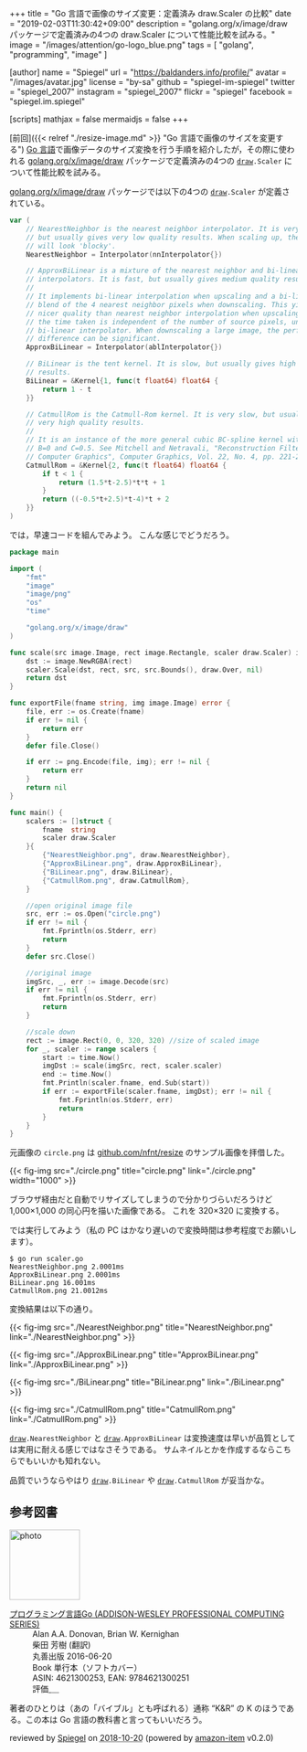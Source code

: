 +++
title = "Go 言語で画像のサイズ変更：定義済み draw.Scaler の比較"
date = "2019-02-03T11:30:42+09:00"
description = "golang.org/x/image/draw パッケージで定義済みの4つの draw.Scaler について性能比較を試みる。"
image = "/images/attention/go-logo_blue.png"
tags = [ "golang", "programming", "image" ]

[author]
  name      = "Spiegel"
  url       = "https://baldanders.info/profile/"
  avatar    = "/images/avatar.jpg"
  license   = "by-sa"
  github    = "spiegel-im-spiegel"
  twitter   = "spiegel_2007"
  instagram = "spiegel_2007"
  flickr    = "spiegel"
  facebook  = "spiegel.im.spiegel"

[scripts]
  mathjax = false
  mermaidjs = false
+++

[前回]({{< relref "./resize-image.md" >}} "Go 言語で画像のサイズを変更する") [Go 言語]で画像データのサイズ変換を行う手順を紹介したが，その際に使われる [golang.org/x/image/draw](https://godoc.org/golang.org/x/image/draw) パッケージで定義済みの4つの [`draw`]`.Scaler` について性能比較を試みる。

[golang.org/x/image/draw](https://godoc.org/golang.org/x/image/draw) パッケージでは以下の4つの [`draw`]`.Scaler` が定義されている。

```go
var (
    // NearestNeighbor is the nearest neighbor interpolator. It is very fast,
    // but usually gives very low quality results. When scaling up, the result
    // will look 'blocky'.
    NearestNeighbor = Interpolator(nnInterpolator{})

    // ApproxBiLinear is a mixture of the nearest neighbor and bi-linear
    // interpolators. It is fast, but usually gives medium quality results.
    //
    // It implements bi-linear interpolation when upscaling and a bi-linear
    // blend of the 4 nearest neighbor pixels when downscaling. This yields
    // nicer quality than nearest neighbor interpolation when upscaling, but
    // the time taken is independent of the number of source pixels, unlike the
    // bi-linear interpolator. When downscaling a large image, the performance
    // difference can be significant.
    ApproxBiLinear = Interpolator(ablInterpolator{})

    // BiLinear is the tent kernel. It is slow, but usually gives high quality
    // results.
    BiLinear = &Kernel{1, func(t float64) float64 {
        return 1 - t
    }}

    // CatmullRom is the Catmull-Rom kernel. It is very slow, but usually gives
    // very high quality results.
    //
    // It is an instance of the more general cubic BC-spline kernel with parameters
    // B=0 and C=0.5. See Mitchell and Netravali, "Reconstruction Filters in
    // Computer Graphics", Computer Graphics, Vol. 22, No. 4, pp. 221-228.
    CatmullRom = &Kernel{2, func(t float64) float64 {
        if t < 1 {
            return (1.5*t-2.5)*t*t + 1
        }
        return ((-0.5*t+2.5)*t-4)*t + 2
    }}
)
```

では，早速コードを組んでみよう。
こんな感じでどうだろう。

```go
package main

import (
	"fmt"
	"image"
	"image/png"
	"os"
	"time"

	"golang.org/x/image/draw"
)

func scale(src image.Image, rect image.Rectangle, scaler draw.Scaler) image.Image {
	dst := image.NewRGBA(rect)
	scaler.Scale(dst, rect, src, src.Bounds(), draw.Over, nil)
	return dst
}

func exportFile(fname string, img image.Image) error {
	file, err := os.Create(fname)
	if err != nil {
		return err
	}
	defer file.Close()

	if err := png.Encode(file, img); err != nil {
		return err
	}
	return nil
}

func main() {
	scalers := []struct {
		fname  string
		scaler draw.Scaler
	}{
		{"NearestNeighbor.png", draw.NearestNeighbor},
		{"ApproxBiLinear.png", draw.ApproxBiLinear},
		{"BiLinear.png", draw.BiLinear},
		{"CatmullRom.png", draw.CatmullRom},
	}

	//open original image file
	src, err := os.Open("circle.png")
	if err != nil {
		fmt.Fprintln(os.Stderr, err)
		return
	}
	defer src.Close()

	//original image
	imgSrc, _, err := image.Decode(src)
	if err != nil {
		fmt.Fprintln(os.Stderr, err)
		return
	}

	//scale down
	rect := image.Rect(0, 0, 320, 320) //size of scaled image
	for _, scaler := range scalers {
		start := time.Now()
		imgDst := scale(imgSrc, rect, scaler.scaler)
		end := time.Now()
		fmt.Println(scaler.fname, end.Sub(start))
		if err := exportFile(scaler.fname, imgDst); err != nil {
			fmt.Fprintln(os.Stderr, err)
			return
		}
	}
}
```

元画像の `circle.png` は [github.com/nfnt/resize] のサンプル画像を拝借した。

{{< fig-img src="./circle.png" title="circle.png" link="./circle.png" width="1000" >}}

ブラウザ経由だと自動でリサイズしてしまうので分かりづらいだろうけど 1,000×1,000 の同心円を描いた画像である。
これを 320×320 に変換する。

では実行してみよう（私の PC はかなり遅いので変換時間は参考程度でお願いします）。

```text
$ go run scaler.go
NearestNeighbor.png 2.0001ms
ApproxBiLinear.png 2.0001ms
BiLinear.png 16.001ms
CatmullRom.png 21.0012ms
```

変換結果は以下の通り。

{{< fig-img src="./NearestNeighbor.png" title="NearestNeighbor.png" link="./NearestNeighbor.png" >}}

{{< fig-img src="./ApproxBiLinear.png" title="ApproxBiLinear.png" link="./ApproxBiLinear.png" >}}

{{< fig-img src="./BiLinear.png" title="BiLinear.png" link="./BiLinear.png" >}}

{{< fig-img src="./CatmullRom.png" title="CatmullRom.png" link="./CatmullRom.png" >}}

[`draw`]`.NearestNeighbor` と [`draw`]`.ApproxBiLinear` は変換速度は早いが品質としては実用に耐える感じではなさそうである。
サムネイルとかを作成するならこちらでもいいかも知れない。

品質でいうならやはり [`draw`]`.BiLinear` や [`draw`]`.CatmullRom` が妥当かな。

[Go 言語]: https://golang.org/ "The Go Programming Language"
[`draw`]: https://godoc.org/golang.org/x/image/draw "draw - GoDoc"
[github.com/nfnt/resize]: https://github.com/nfnt/resize "nfnt/resize: Pure golang image resizing"

## 参考図書

<div class="hreview">
  <div class="photo"><a class="item url" href="https://www.amazon.co.jp/%E3%83%97%E3%83%AD%E3%82%B0%E3%83%A9%E3%83%9F%E3%83%B3%E3%82%B0%E8%A8%80%E8%AA%9EGo-ADDISON-WESLEY-PROFESSIONAL-COMPUTING-Donovan/dp/4621300253?SubscriptionId=AKIAJYVUJ3DMTLAECTHA&tag=baldandersinf-22&linkCode=xm2&camp=2025&creative=165953&creativeASIN=4621300253"><img src="https://images-fe.ssl-images-amazon.com/images/I/41meaSLNFfL._SL160_.jpg" width="123" alt="photo"></a></div>
  <dl class="fn">
    <dt><a href="https://www.amazon.co.jp/%E3%83%97%E3%83%AD%E3%82%B0%E3%83%A9%E3%83%9F%E3%83%B3%E3%82%B0%E8%A8%80%E8%AA%9EGo-ADDISON-WESLEY-PROFESSIONAL-COMPUTING-Donovan/dp/4621300253?SubscriptionId=AKIAJYVUJ3DMTLAECTHA&tag=baldandersinf-22&linkCode=xm2&camp=2025&creative=165953&creativeASIN=4621300253">プログラミング言語Go (ADDISON-WESLEY PROFESSIONAL COMPUTING SERIES)</a></dt>
	<dd>Alan A.A. Donovan, Brian W. Kernighan</dd>
	<dd>柴田 芳樹 (翻訳)</dd>
    <dd>丸善出版 2016-06-20</dd>
    <dd>Book 単行本（ソフトカバー）</dd>
    <dd>ASIN: 4621300253, EAN: 9784621300251</dd>
    <dd>評価<abbr class="rating fa-sm" title="5">&nbsp;<i class="fas fa-star"></i>&nbsp;<i class="fas fa-star"></i>&nbsp;<i class="fas fa-star"></i>&nbsp;<i class="fas fa-star"></i>&nbsp;<i class="fas fa-star"></i></abbr></dd>
  </dl>
  <p class="description">著者のひとりは（あの「バイブル」とも呼ばれる）通称 “K&amp;R” の K のほうである。この本は Go 言語の教科書と言ってもいいだろう。</p>
  <p class="powered-by" >reviewed by <a href='#maker' class='reviewer'>Spiegel</a> on <abbr class="dtreviewed" title="2018-10-20">2018-10-20</abbr> (powered by <a href="https://github.com/spiegel-im-spiegel/amazon-item" >amazon-item</a> v0.2.0)</p>
</div>
